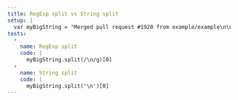 ```yaml
---
title: RegExp split vs String split
setup: |
  var myBigString = "Merged pull request #1920 from example/example\n\nMade some use of a JavaScript performance benchmark";
tests:
  -
    name: RegExp split
    code: |
      myBigString.split(/\n/g)[0]
  -
    name: String split
    code: |
      myBigString.split('\n')[0]
---
```


